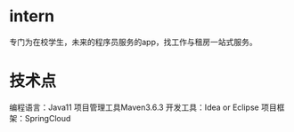 # intern
专门为在校学生，未来的程序员服务的app，找工作与租房一站式服务。

# 技术点
编程语言：Java11
项目管理工具Maven3.6.3
开发工具：Idea or Eclipse
项目框架：SpringCloud
